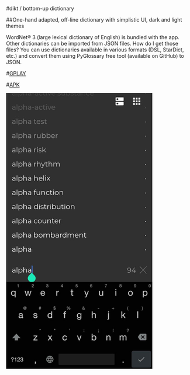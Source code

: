 #dikt / bottom-up dictionary

##One-hand adapted, off-line dictionary with simplistic UI, dark and light themes

WordNet® 3 (large lexical dictionary of English) is bundled with the app. Other dictionaries can be imported from JSON files. How do I get those files? You can use dictionaries available in various formats (DSL, StarDict, etc.) and convert them using PyGlossary free tool (available on GitHub) to JSON.

#[GPLAY](https://play.google.com/store/apps/details?id=com.saplin.dikt)
 
#[APK](https://github.com/maxim-saplin/dikt/releases/download/1.0.1/dikt.apk)

<img src="https://raw.githubusercontent.com/maxim-saplin/dikt/master/En1.jpg"  width="400">
